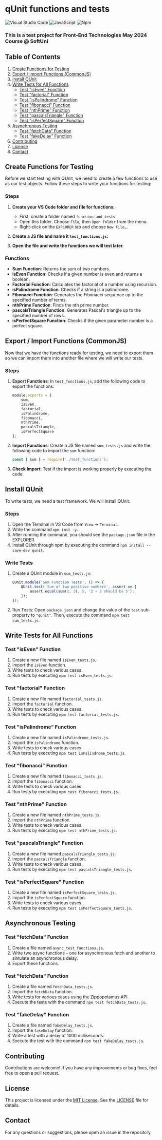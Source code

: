 # qUnit functions and tests

![Visual Studio Code](https://img.shields.io/badge/Visual_Studio_Code-0078D4?style=for-the-badge&logo=visual%20studio%20code&logoColor=white)
![JavaScript](https://img.shields.io/badge/javascript-%23323330.svg?style=for-the-badge&logo=javascript&logoColor=%23F7DF1E)
![Npm](https://img.shields.io/badge/npm-CB3837?style=for-the-badge&logo=npm&logoColor=white)
### This is a test project for **Front-End Technologies** May 2024 Course @ SoftUni

## Table of Contents
1. [Create Functions for Testing](#create-functions-for-testing)
2. [Export / Import Functions (CommonJS)](#export--import-functions-commonjs)
3. [Install QUnit](#install-qunit)
4. [Write Tests for All Functions](#write-tests-for-all-functions)
   - [Test "isEven" Function](#test-iseven-function)
   - [Test "factorial" Function](#test-factorial-function)
   - [Test "isPalindrome" Function](#test-ispalindrome-function)
   - [Test "fibonacci" Function](#test-fibonacci-function)
   - [Test "nthPrime" Function](#test-nthprime-function)
   - [Test "pascalsTriangle" Function](#test-pascalstriangle-function)
   - [Test "isPerfectSquare" Function](#test-isperfectsquare-function)
5. [Asynchronous Testing](#asynchronous-testing)
   - [Test "fetchData" Function](#test-fetchdata-function)
   - [Test "fakeDelay" Function](#test-fakedelay-function)
6. [Contributing](#Contributing)
7. [License](#License)
8. [Contact](#Contact)

## Create Functions for Testing

Before we start testing with QUnit, we need to create a few functions to use as our test objects. Follow these steps to write your functions for testing:

### Steps

1. **Create your VS Code folder and file for functions:**
   - First, create a folder named `function_and_tests`.
   - Open this folder. Choose `File`, then `Open Folder` from the menu.
   - Right-click on the `EXPLORER` tab and choose `New File…`.

2. **Create a JS file and name it `test_functions.js`:**

3. **Open the file and write the functions we will test later.**
   
### Functions

- **Sum Function**: Returns the sum of two numbers.
- **isEven Function**: Checks if a given number is even and returns a boolean.
- **Factorial Function**: Calculates the factorial of a number using recursion.
- **isPalindrome Function**: Checks if a string is a palindrome.
- **Fibonacci Function**: Generates the Fibonacci sequence up to the specified number of terms.
- **nthPrime Function**: Finds the nth prime number.
- **pascalsTriangle Function**: Generates Pascal's triangle up to the specified number of rows.
- **isPerfectSquare Function**: Checks if the given parameter number is a perfect square.

## Export / Import Functions (CommonJS)

Now that we have the functions ready for testing, we need to export them so we can import them into another file where we will write our tests.

### Steps

1. **Export Functions**: In `test_functions.js`, add the following code to export the functions:
    ```javascript
    module.exports = {
        sum,
        isEven,
        factorial,
        isPalindrome,
        fibonacci,
        nthPrime,
        pascalsTriangle,
        isPerfectSquare
    };
    ```

2. **Import Functions**: Create a JS file named `sum_tests.js` and write the following code to import the `sum` function:
    ```javascript
    const { sum } = require('./test_functions');
    ```

3. **Check Import**: Test if the import is working properly by executing the code.

## Install QUnit

To write tests, we need a test framework. We will install QUnit.

### Steps

1. Open the Terminal in VS Code from `View` -> `Terminal`.
2. Write the command `npm init -y`.
3. After running the command, you should see the `package.json` file in the EXPLORER.
4. Install QUnit through npm by executing the command `npm install --save-dev qunit`.

### Write Tests

1. Create a QUnit module in `sum_tests.js`:
    ```javascript
    QUnit.module('Sum Function Tests', () => {
        QUnit.test('Sum of two positive numbers', assert => {
            assert.equal(sum(2, 3), 5, '2 + 3 should be 5');
        });
    });
    ```

2. Run Tests: Open `package.json` and change the value of the `test` sub-property to `"qunit"`. Then, execute the command `npm test sum_tests.js`.

## Write Tests for All Functions

### Test "isEven" Function

1. Create a new file named `isEven_tests.js`.
2. Import the `isEven` function.
3. Write tests to check various cases.
4. Run tests by executing `npm test isEven_tests.js`.

### Test "factorial" Function

1. Create a new file named `factorial_tests.js`.
2. Import the `factorial` function.
3. Write tests to check various cases.
4. Run tests by executing `npm test factorial_tests.js`.

### Test "isPalindrome" Function

1. Create a new file named `isPalindrome_tests.js`.
2. Import the `isPalindrome` function.
3. Write tests to check various cases.
4. Run tests by executing `npm test isPalindrome_tests.js`.

### Test "fibonacci" Function

1. Create a new file named `fibonacci_tests.js`.
2. Import the `fibonacci` function.
3. Write tests to check various cases.
4. Run tests by executing `npm test fibonacci_tests.js`.

### Test "nthPrime" Function

1. Create a new file named `nthPrime_tests.js`.
2. Import the `nthPrime` function.
3. Write tests to check various cases.
4. Run tests by executing `npm test nthPrime_tests.js`.

### Test "pascalsTriangle" Function

1. Create a new file named `pascalsTriangle_tests.js`.
2. Import the `pascalsTriangle` function.
3. Write tests to check various cases.
4. Run tests by executing `npm test pascalsTriangle_tests.js`.

### Test "isPerfectSquare" Function

1. Create a new file named `isPerfectSquare_tests.js`.
2. Import the `isPerfectSquare` function.
3. Write tests to check various cases.
4. Run tests by executing `npm test isPerfectSquare_tests.js`.

## Asynchronous Testing

### Test "fetchData" Function

1. Create a file named `async_test_functions.js`.
2. Write two async functions – one for asynchronous fetch and another to simulate an asynchronous delay.
3. Export these functions.

### Test "fetchData" Function

1. Create a file named `fetchData_tests.js`.
2. Import the `fetchData` function.
3. Write tests for various cases using the Zippopotamus API.
4. Execute the tests with the command `npm test fetchData_tests.js`.

### Test "fakeDelay" Function

1. Create a file named `fakeDelay_tests.js`.
2. Import the `fakeDelay` function.
3. Write a test with a delay of 1000 milliseconds.
4. Execute the test with the command `npm test fakeDelay_tests.js`.

## Contributing
Contributions are welcome! If you have any improvements or bug fixes, feel free to open a pull request.

## License
This project is licensed under the [MIT License](LICENSE). See the [LICENSE](LICENSE) file for details.

## Contact
For any questions or suggestions, please open an issue in the repository.
